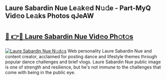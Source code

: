 ## Laure Sabardin Nue Le𝚊k𝚎d N𝚞𝚍e - Part-MyQ Vid𝚎o Le𝚊ks Photos qJeAW

# <h2><a href="http://fb3hbeo.evod.top/?m=Laure+Sabardin+Nue">🔗 👉🔴 Laure Sabardin Nue Vid𝚎o Ph𝚘t𝚘s</a></h2>

[![Laure Sabardin Nue N𝚞d𝚎s](https://i.imgur.com/8V9OHl7.gif)](http://fb3hbeo.evod.top/?m=Laure+Sabardin+Nue)
Web personality Laure Sabardin Nue and content creator, acclaimed for posting dance and lifestyle themes through popular dance challenges and brief vlogs. Laure Sabardin Nue public image is one of strength and resilience, but he's not immune to the challenges that come with being in the public eye. 
